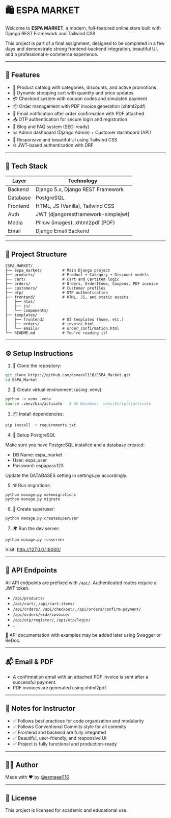 
# 🛍️ ESPA MARKET

Welcome to **ESPA MARKET**, a modern, full-featured online store built with Django REST Framework and Tailwind CSS.

This project is part of a final assignment, designed to be completed in a few days and demonstrate strong frontend-backend integration, beautiful UI, and a professional e-commerce experience.

---

## 🚀 Features

- 🛒 Product catalog with categories, discounts, and active promotions  
- 🧺 Dynamic shopping cart with quantity and price updates  
- 💳 Checkout system with coupon codes and simulated payment  
- 📦 Order management with PDF invoice generation (xhtml2pdf)  
- 📧 Email notification after order confirmation with PDF attached  
- 📥 OTP authentication for secure login and registration  
- 📃 Blog and FAQ system (SEO-ready)  
- 📊 Admin dashboard (Django Admin) + Customer dashboard (API)  
- 🎨 Responsive and beautiful UI using Tailwind CSS  
- 🌐 JWT-based authentication with DRF

---

## 🧠 Tech Stack

| Layer       | Technology                        |
|-------------|------------------------------------|
| Backend     | Django 5.x, Django REST Framework  |
| Database    | PostgreSQL                         |
| Frontend    | HTML, JS (Vanilla), Tailwind CSS   |
| Auth        | JWT (djangorestframework-simplejwt) |
| Media       | Pillow (images), xhtml2pdf (PDF)   |
| Email       | Django Email Backend               |

---

## 📂 Project Structure

```
ESPA_MARKET/
├── espa_market/         # Main Django project
├── products/            # Product + Category + Discount models
├── cart/                # Cart and CartItem logic
├── orders/              # Orders, OrderItems, Coupons, PDF invoice
├── customers/           # Customer profiles
├── otp/                 # OTP authentication
├── frontend/            # HTML, JS, and static assets
│   ├── html/
│   ├── js/
│   └── components/
├── templates/
│   ├── frontend/        # UI templates (home, etc.)
│   ├── orders/          # invoice.html
│   └── emails/          # order_confirmation.html
└── README.md            # You’re reading it!
```

---

## ⚙️ Setup Instructions

1. 🔽 Clone the repository:

```bash
git clone https://github.com/esmaeel116/ESPA_Market.git
cd ESPA_Market
```

2. 🐍 Create virtual environment (using .venv):

```bash
python -m venv .venv
source .venv/bin/activate   # On Windows: .venv\Scripts\activate
```

3. 📦 Install dependencies:

```bash
pip install -r requirements.txt
```

4. 🧪 Setup PostgreSQL

Make sure you have PostgreSQL installed and a database created:

- DB Name: espa_market  
- User: espa_user  
- Password: espapass123

Update the DATABASES setting in settings.py accordingly.

5. ⚒️ Run migrations:

```bash
python manage.py makemigrations
python manage.py migrate
```

6. 🧑 Create superuser:

```bash
python manage.py createsuperuser
```

7. 🌍 Run the dev server:

```bash
python manage.py runserver
```

Visit: http://127.0.0.1:8000/

---

## 📝 API Endpoints

All API endpoints are prefixed with `/api/`. Authenticated routes require a JWT token.

- `/api/products/`  
- `/api/cart/`, `/api/cart-items/`  
- `/api/orders/`, `/api/checkout/`, `/api/orders/confirm-payment/`  
- `/api/orders/<id>/invoice/`  
- `/api/otp/register/`, `/api/otp/login/`  
- ...

📄 API documentation with examples may be added later using Swagger or ReDoc.

---

## 📬 Email & PDF

- A confirmation email with an attached PDF invoice is sent after a successful payment.  
- PDF invoices are generated using xhtml2pdf.

---

## 🧠 Notes for Instructor

- ✅ Follows best practices for code organization and modularity  
- ✅ Follows Conventional Commits style for all commits  
- ✅ Frontend and backend are fully integrated  
- ✅ Beautiful, user-friendly, and responsive UI  
- ✅ Project is fully functional and production-ready

---

## 🧑‍💻 Author

Made with ❤️ by [@esmaeel116](https://github.com/esmaeel116)

---

## 📜 License

This project is licensed for academic and educational use.
